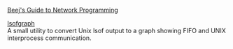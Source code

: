<p>
<a href="https://beej.us/guide/bgnet/html/index.html#connectman">Beej's Guide to Network Programming</a>
</p> 
<p>
<a href="https://github.com/zevv/lsofgraph">lsofgraph</a>
<br>A small utility to convert Unix lsof output to a graph showing FIFO and UNIX interprocess communication.
</p> 
